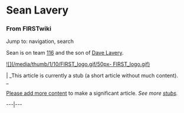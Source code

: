 

# Sean Lavery

### From FIRSTwiki

Jump to: navigation, search

Sean is on team [116](116 "116" ) and the son of [Dave
Lavery](Dave_Lavery "Dave Lavery" ).

[![](/media/thumb/1/10/FIRST_logo.gif/50px-
FIRST_logo.gif)](Image:FIRST_logo.gif "" )

|  _This article is currently a stub (a short article without much content).  
_

[Please add more
content](http://www.firstwiki.net/index.php?title=Sean_Lavery&action=edit
"http://www.firstwiki.net/index.php?title=Sean_Lavery&action=edit" ) to make a
significant article. _See more [stubs](Special:Shortpages
"Special:Shortpages" )._  
  
---|---  
  
